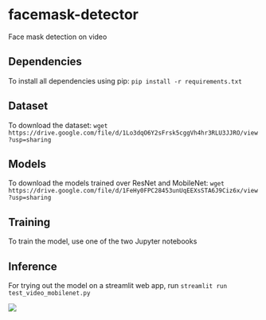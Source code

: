 # facemask-detector
Face mask detection on video

## Dependencies
To install all dependencies using pip:
```pip install -r requirements.txt```

## Dataset
To download the dataset:
``` wget https://drive.google.com/file/d/1Lo3dqO6Y2sFrsk5cggVh4hr3RLU3JJRO/view?usp=sharing ```

## Models
To download the models trained over ResNet and MobileNet:
``` wget https://drive.google.com/file/d/1FeHy0FPC28453unUqEEXsSTA6J9Ciz6x/view?usp=sharing ```


## Training
To train the model, use one of the two Jupyter notebooks

## Inference
For trying out the model on a streamlit web app, run
``` streamlit run test_video_mobilenet.py ```

![](demo.gif)